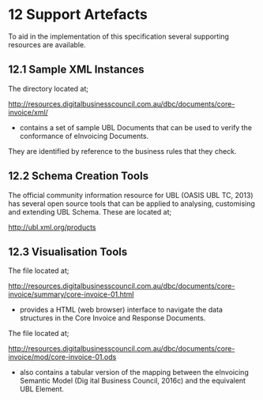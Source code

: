 # 12 Support Artefacts 

To aid in the implementation of this specification several supporting resources are available. 

## 12.1 Sample XML Instances 

The directory located at; 

http://resources.digitalbusinesscouncil.com.au/dbc/documents/core-invoice/xml/ 

 - contains a set of sample UBL Documents that can be used to verify the conformance of eInvoicing Documents. 

They are identified by reference to the business rules that they check. 

## 12.2 Schema Creation Tools 

The official community information resource for UBL (OASIS UBL TC, 2013) has several open source tools that can be applied to analysing, customising and extending UBL Schema. These are located at; 

http://ubl.xml.org/products 

## 12.3 Visualisation Tools 

The file located at; 

http://resources.digitalbusinesscouncil.com.au/dbc/documents/core-invoice/summary/core-invoice-01.html 
 
 - provides a HTML (web browser) interface to navigate the data structures in the Core Invoice and Response Documents. 

The file located at; 

http://resources.digitalbusinesscouncil.com.au/dbc/documents/core-invoice/mod/core-invoice-01.ods 

 - also contains a tabular version of the mapping between the eInvoicing Semantic Model (Dig ital Business Council, 2016c) and the equivalent UBL Element. 
 
 
 
 
